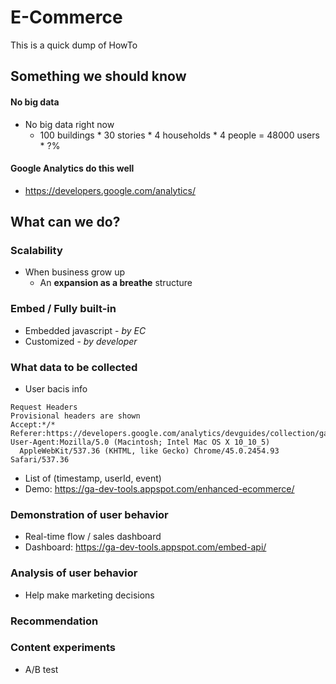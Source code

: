 # E-Commerce
This is a quick dump of HowTo 
  
## Something we should know
#### No big data
- No big data right now
  - 100 buildings * 30 stories * 4 households * 4 people = 48000 users * ?%

#### Google Analytics do this well
- https://developers.google.com/analytics/

## What can we do?
### Scalability
- When business grow up
  - An **expansion as a breathe** structure

### Embed / Fully built-in
- Embedded javascript - _by EC_
- Customized - _by developer_

### What data to be collected
- User bacis info
```
Request Headers
Provisional headers are shown
Accept:*/*
Referer:https://developers.google.com/analytics/devguides/collection/gajs/
User-Agent:Mozilla/5.0 (Macintosh; Intel Mac OS X 10_10_5) 
  AppleWebKit/537.36 (KHTML, like Gecko) Chrome/45.0.2454.93 Safari/537.36
```
- List of (timestamp, userId, event)
- Demo: https://ga-dev-tools.appspot.com/enhanced-ecommerce/

### Demonstration of user behavior
- Real-time flow / sales dashboard
- Dashboard: https://ga-dev-tools.appspot.com/embed-api/

### Analysis of user behavior
- Help make marketing decisions

### Recommendation

### Content experiments
- A/B test
